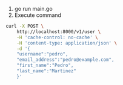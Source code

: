 

1. go run main.go
2. Execute command
   
```bash
curl -X POST \
	http://localhost:8000/v1/user \
	-H 'cache-control: no-cache' \
	-H 'content-type: application/json' \
	-d '{
	"username":"pedro",
	"email_address":"pedro@example.com",
	"first_name":"Pedro",
	"last_name":"Martinez"
	}'
```